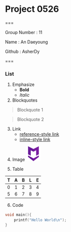 # Project 0526

===

Group Number : 11

Name : An Daeyoung

Github : AsherDy

===



### List

1. Emphasize
	* **Bold**
	* *Italic*
2. Blockquotes
> Blockquote 1

> Blockquote 2

3. Link
	* [reference-style link][link]
	* [inline-style link](https://www.google.com)

[link]: https://www.google.com

4. Image
![ImageError](https://github.com/adam-p/markdown-here/raw/master/src/common/images/icon48.png "Logo title text 1")


5. Table

| T | A | B | L | E |
|---|:-:|---|:-:|--:|
| 0 | 1 | 2 | 3 | 4 |
| 5 | 6 | 7 | 8 | 9 | 


6. Code
```C
void main(){
	printf("Hello World\n");
}
```
